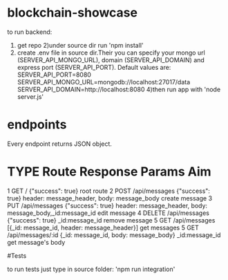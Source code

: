 # blockchain-showcase

to run backend:
1) get repo
2)under source dir run 'npm install'
3) create .env file in source dir.Their you can specify your mongo url (SERVER_API_MONGO_URL), 
domain (SERVER_API_DOMAIN) and express port (SERVER_API_PORT). Default values are: 
SERVER_API_PORT=8080
SERVER_API_MONGO_URL=mongodb://localhost:27017/data
SERVER_API_DOMAIN=http://localhost:8080
4)then run app with 'node server.js'

# endpoints

Every endpoint returns JSON object.

#   TYPE     Route             Response                                     Params                                                        Aim
1   GET      /                 {"success": true}                                                                                          root route
2   POST     /api/messages     {"success": true}                            header: message_header, body: message_body                    create message
3   PUT      /api/messages     {"success": true}                            header: message_header, body: message_body,_id:message_id     edit message
4   DELETE   /api/messages     {"success": true}                            _id:message_id                                                remove message
5   GET      /api/messages     [{_id: message_id, header: message_header}]                                                                get messages
5   GET      /api/messages/:id {_id: message_id, body: message_body}        _id:message_id                                                get message's body


#Tests

to run tests just type in source folder: 'npm run integration'


